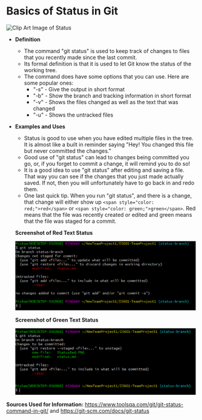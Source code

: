 # Basics of Status in Git

![Clip Art Image of Status](https://about.gitlab.com/images/blogimages/git-tricks/git-tricks-cover-image.png)

* **Definition**

    * The command "git status" is used to keep track of changes to files that you recently made since the last commit.
    * Its formal definition is that it is used to let Git know the status of the working tree.
    * The command does have some options that you can use. Here are some popular ones:
        * "-s" - Give the output in short format
        * "-b" - Show the branch and tracking information in short format
        * "-v" - Shows the files changed as well as the text that was changed
        * "-u" - Shows the untracked files

* **Examples and Uses**

    * Status is good to use when you have edited multiple files in the tree. It is almost like a built in reminder saying "Hey! You changed this file but never committed the changes."
    * Good use of "git status" can lead to changes being committed you go, or, if you forget to commit a change, it will remind you to do so!
    * It is a good idea to use "git status" after editing and saving a file. That way you can see if the changes that you just made actually saved. If not, then you will unfortunately have to go back in and redo them.
    * One last quick tip. When you run "git status", and there is a change, that change will either show up ```<span style="color: red;">red</span>``` or ```<span style="color: green;">green</span>```. Red means that the file was recently created or edited and green means that the file was staged for a commit.
    
    **Screenshot of Red Text Status**

    ![Image of Red Status](/StatusRed.PNG)

    **Screenshot of Green Text Status**

    ![Image of Green Status](/StatusGreen.PNG)
    
**Sources Used for Information:** https://www.toolsqa.com/git/git-status-command-in-git/ and https://git-scm.com/docs/git-status